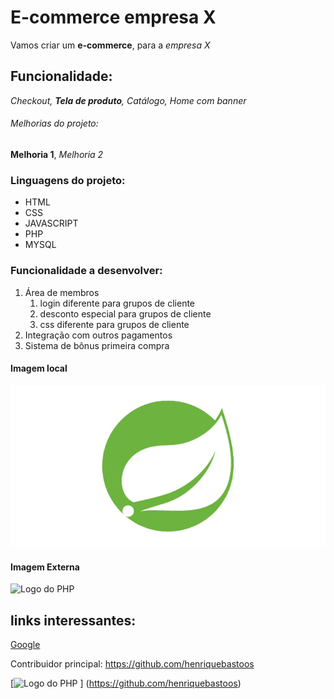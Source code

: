 # E-commerce empresa X

Vamos criar um **e-commerce**, para a *empresa X*

## Funcionalidade:

_Checkout, **Tela de produto**, Catálogo, Home com banner_

###### Melhorias do projeto:

__Melhoria 1__, _Melhoria 2_

### Linguagens do projeto:

* HTML
* CSS
* JAVASCRIPT
* PHP
* MYSQL

### Funcionalidade a desenvolver:

1. Área de membros 
    1. login diferente para grupos de cliente
    2. desconto especial para grupos de cliente
    3. css diferente  para grupos de cliente
2. Integração com outros pagamentos
3. Sistema de bônus primeira compra

#### Imagem local

![Logo do Spring Boot](img/spring-removebg-preview.png)

#### Imagem Externa

![Logo do PHP](https://upload.wikimedia.org/wikipedia/commons/2/27/PHP-logo.svg)

## links interessantes:

[Google](https://www.google.com/)

Contribuidor principal: https://github.com/henriquebastoos

[![Logo do PHP](https://upload.wikimedia.org/wikipedia/commons/2/27/PHP-logo.svg) ] (https://github.com/henriquebastoos)